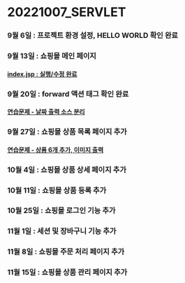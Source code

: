 # 20221007_SERVLET
### 9월 6일 : 프로젝트 환경 설정, HELLO WORLD 확인 완료

### 9월 13일 : 쇼핑몰 메인 페이지

#### [index.jsp : 실행/수정 완료](https://github.com/dbals4003/20221007_SERVLET/blob/main/index.jsp)

### 9월 20일 : forward 액션 태그 확인 완료
#### [연습문제 - 날짜 출력 소스 분리](https://github.com/dbals4003/20221007_SERVLET/tree/main/WEB-INF/src/example)

### 9월 27일 : 쇼핑몰 상품 목록 페이지 추가
#### [연습문제 - 상품 6개 추가, 이미지 출력](https://github.com/dbals4003/20221007_SERVLET/blob/main/WEB-INF/src/dao/ProductRepository.java)

### 10월 4일 : 쇼핑몰 상품 상세 페이지 추가

### 10월 11일 : 쇼핑몰 상품 등록 추가

### 10월 25일 : 쇼핑몰 로그인 기능 추가

### 11월 1일 : 세션 및 장바구니 기능 추가

### 11월 8일 : 쇼핑몰 주문 처리 페이지 추가

### 11월 15일 : 쇼핑몰 상품 관리 페이지 추가